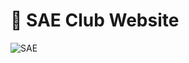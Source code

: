 # 🏁 SAE Club Website 

![SAE](https://user-images.githubusercontent.com/61475220/107178715-c2732a80-69fa-11eb-82c1-2999b46b577e.PNG)



